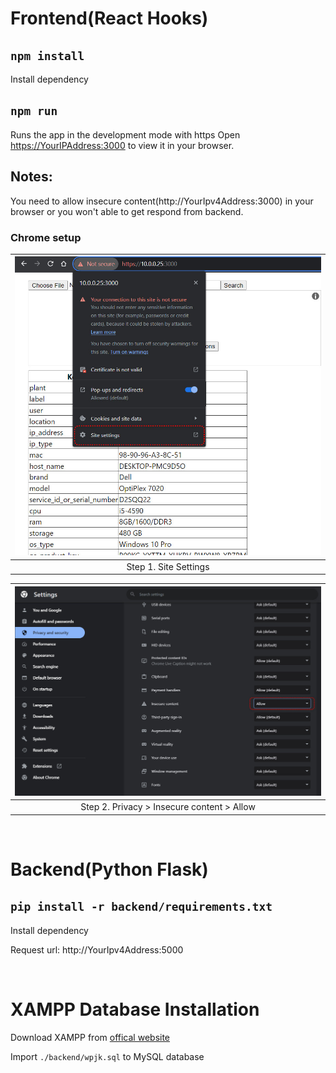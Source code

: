 # Frontend(React Hooks)

## `npm install`

Install dependency

## `npm run`

Runs the app in the development mode with https
Open [https://YourIPAddress:3000](https://YourIPAddress:3000) to view it in your browser.

## Notes:

You need to allow insecure content(http://YourIpv4Address:3000) in your browser or you won't able to get respond from backend.

### Chrome setup
| ![Result](https://github.com/imgonewild/wpjk/blob/main/chrome_allow_insecure.jpg?raw=true) |
|:--:| 
| Step 1. Site Settings |


| ![Result](https://github.com/imgonewild/wpjk/blob/main/chrome_allow_insecure_2.jpg?raw=true) |
|:--:| 
| Step 2. Privacy > Insecure content > Allow |

<br />

# Backend(Python Flask) 

## `pip install -r backend/requirements.txt`

Install dependency

Request url: http://YourIpv4Address:5000

<br />

# XAMPP Database Installation

Download XAMPP from [offical website](https://sourceforge.net/projects/xampp/files/XAMPP%20Windows/8.2.4/xampp-windows-x64-8.2.4-0-VS16-installer.exe)

Import `./backend/wpjk.sql` to MySQL database
